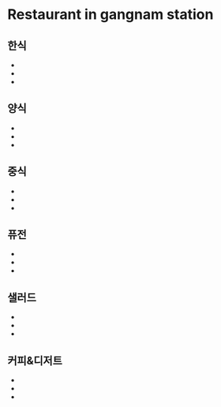 # Restaurant in gangnam station


## 한식 
-
-
-


## 양식
-
-
-

## 중식
-
-
-

## 퓨전
-
-
-


## 샐러드
-
-
-


## 커피&디저트
-
-
-
